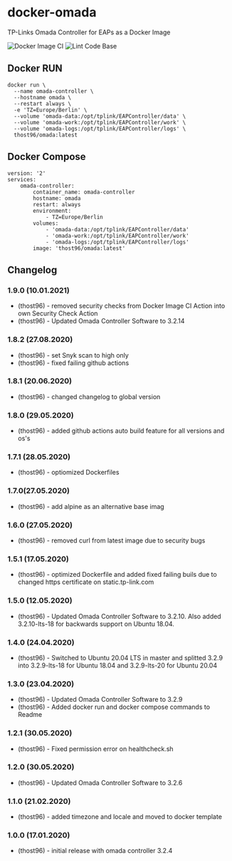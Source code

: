 # docker-omada
TP-Links Omada Controller for EAPs as a Docker Image

![Docker Image CI](https://github.com/thost96/docker-omada/workflows/Docker%20Image%20CI/badge.svg)
![Lint Code Base](https://github.com/thost96/docker-omada/workflows/Lint%20Code%20Base/badge.svg)

## Docker RUN

    docker run \
      --name omada-controller \
      --hostname omada \
      --restart always \      
      -e 'TZ=Europe/Berlin' \
      --volume 'omada-data:/opt/tplink/EAPController/data' \
      --volume 'omada-work:/opt/tplink/EAPController/work' \
      --volume 'omada-logs:/opt/tplink/EAPController/logs' \
      thost96/omada:latest

## Docker Compose

    version: '2'
    services:
        omada-controller:
            container_name: omada-controller
            hostname: omada        
            restart: always
            environment:
                - TZ=Europe/Berlin
            volumes:
                - 'omada-data:/opt/tplink/EAPController/data'
                - 'omada-work:/opt/tplink/EAPController/work'
                - 'omada-logs:/opt/tplink/EAPController/logs'
            image: 'thost96/omada:latest'


## Changelog

### 1.9.0  (10.01.2021)
* (thost96) - removed security checks from Docker Image CI Action into own Security Check Action
* (thost96) - Updated Omada Controller Software to 3.2.14

### 1.8.2 (27.08.2020)
* (thost96) - set Snyk scan to high only
* (thost96) - fixed failing github actions

### 1.8.1 (20.06.2020)
* (thost96) - changed changelog to global version

### 1.8.0 (29.05.2020)
* (thost96) - added github actions auto build feature for all versions and os's

### 1.7.1 (28.05.2020)
* (thost96) - optiomized Dockerfiles

### 1.7.0(27.05.2020)
* (thost96) - add alpine as an alternative base imag

### 1.6.0 (27.05.2020)
* (thost96) - removed curl from latest image due to security bugs

### 1.5.1 (17.05.2020)
* (thost96) - optimized Dockerfile and added fixed failing buils due to changed https certificate on static.tp-link.com

### 1.5.0 (12.05.2020)
* (thost96) - Updated Omada Controller Software to 3.2.10. Also added 3.2.10-lts-18 for backwards support on Ubuntu 18.04.

### 1.4.0 (24.04.2020)
* (thost96) - Switched to Ubuntu 20.04 LTS in master and splitted 3.2.9 into 3.2.9-lts-18 for Ubuntu 18.04 and 3.2.9-lts-20 for Ubuntu 20.04

### 1.3.0 (23.04.2020)
* (thost96) - Updated Omada Controller Software to 3.2.9
* (thost96) - Added docker run and docker compose commands to Readme

### 1.2.1 (30.05.2020)
* (thost96) - Fixed permission error on healthcheck.sh

### 1.2.0 (30.05.2020)
* (thost96) - Updated Omada Controller Software to 3.2.6

### 1.1.0 (21.02.2020)
* (thost96) - added timezone and locale and moved to docker template

### 1.0.0 (17.01.2020)
* (thost96) - initial release with omada controller 3.2.4

